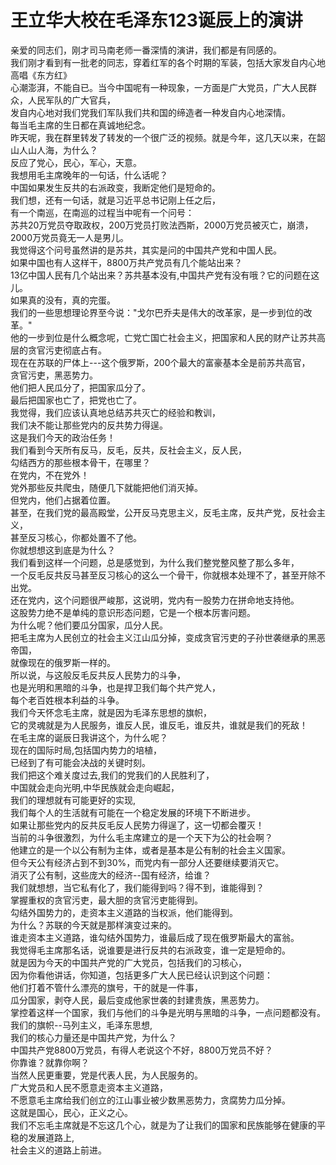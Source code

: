 # 王立华大校在毛泽东123诞辰上的演讲

亲爱的同志们，刚才司马南老师一番深情的演讲，我们都是有同感的。  
我们刚才看到有一批老的同志，穿着红军的各个时期的军装，包括大家发自内心地高唱《东方红》  
心潮澎湃，不能自已。当今中国呢有一种现象，一方面是广大党员，广大人民群众，人民军队的广大官兵，  
发自内心地对我们党我们军队我们共和国的缔造者一种发自内心地深情。  
每当毛主席的生日都在真诚地纪念。  
昨天呢，我在群里转发了转发的一个很广泛的视频。就是今年，这几天以来，在韶山人山人海，为什么？  
反应了党心，民心，军心，天意。  
我想用毛主席晚年的一句话，什么话呢？  
中国如果发生反共的右派政变，我断定他们是短命的。  
我们想，还有一句话，就是习近平总书记刚上任之后，  
有一个南巡，在南巡的过程当中呢有一个问号：  
苏共20万党员夺取政权，200万党员打败法西斯，2000万党员被灭亡，崩溃，  
2000万党员竟无一人是男儿。  
我觉得这个问号虽然讲的是苏共，其实是问的中国共产党和中国人民。  
如果中国也有人这样干，8800万共产党员有几个能站出来？  
13亿中国人民有几个站出来？苏共基本没有,中国共产党有没有哦？它的问题在这儿。  
如果真的没有，真的完蛋。  
我们的一些思想理论界至今说："戈尔巴乔夫是伟大的改革家，是一步到位的改革。"  
他的一步到位是什么概念呢，亡党亡国亡社会主义，把国家和人民的财产让苏共高层的贪官污吏彻底占有。  
现在在苏联的尸体上---这个俄罗斯，200个最大的富豪基本全是前苏共高官，  
贪官污吏，黑恶势力。  
他们把人民瓜分了，把国家瓜分了。  
最后把国家也亡了，把党也亡了。  
我觉得，我们应该认真地总结苏共灭亡的经验和教训，  
我们决不能让那些党内的反共势力得逞。  
这是我们今天的政治任务！  
我们看到今天所有反马，反毛，反共，反社会主义，反人民，  
勾结西方的那些根本骨干，在哪里？  
在党内，不在党外！  
党外那些反共爬虫，随便几下就能把他们消灭掉。  
但党内，他们占据着位置。  
甚至，在我们党的最高殿堂，公开反马克思主义，反毛主席，反共产党，反社会主义，  
甚至反习核心，你都处置不了他。  
你就想想这到底是为什么？  
我们看到这样一个问题，总是感觉到，为什么我们整党整风整了那么多年，  
一个反毛反共反马甚至反习核心的这么一个骨干，你就根本处理不了，甚至开除不出党。  
还在党内，这个问题很严峻那，这说明，党内有一股势力在拼命地支持他。  
这股势力绝不是单纯的意识形态问题，它是一个根本厉害问题。  
为什么呢？他们要瓜分国家，瓜分人民。  
把毛主席为人民创立的社会主义江山瓜分掉，变成贪官污吏的子孙世袭继承的黑恶帝国，  
就像现在的俄罗斯一样的。  
所以说，与这般反毛反共反人民势力的斗争，  
也是光明和黑暗的斗争，也是捍卫我们每个共产党人，  
每个老百姓根本利益的斗争。  
我们今天怀念毛主席，就是因为毛泽东思想的旗帜，  
它的灵魂就是为人民服务，谁反人民，谁反毛，谁反共，谁就是我们的死敌！  
在毛主席的诞辰日我讲这个，为什么呢？  
现在的国际时局,包括国内势力的培植，  
已经到了有可能会决战的关键时刻。  
我们把这个难关度过去,我们的党我们的人民胜利了，  
中国就会走向光明,中华民族就会走向崛起，  
我们的理想就有可能更好的实现,  
我们每个人的生活就有可能在一个稳定发展的环境下不断进步。  
如果让那些党内的反共反毛反人民势力得逞了，这一切都会覆灭！  
当前的斗争很激烈，为什么毛主席建立的是一个天下为公的社会啊？  
他建立的是一个以公有制为主体，或者是基本是公有制的社会主义国家。  
但今天公有经济占到不到30%，而党内有一部分人还要继续要消灭它。  
消灭了公有制，这些庞大的经济--国有经济，给谁？  
我们就想想，当它私有化了，我们能得到吗？得不到，谁能得到？  
掌握重权的贪官污吏，最大胆的贪官污吏能得到。  
勾结外国势力的，走资本主义道路的当权派，他们能得到。  
为什么？苏联的今天就是那样演变过来的。  
谁走资本主义道路，谁勾结外国势力，谁最后成了现在俄罗斯最大的富翁。  
我觉得毛主席那名话，说谁要是进行反共的右派政变，谁一定是短命的。  
就是因为今天的中国共产党的广大党员，包括我们的习核心，  
因为你看他讲话，你知道，包括更多广大人民已经认识到这个问题：  
他们打着不管什么漂亮的旗号，干的就是一件事，  
瓜分国家，剥夺人民，最后变成他家世袭的封建贵族，黑恶势力。  
掌控着这样一个国家，我们与他们的斗争是光明与黑暗的斗争，一点问题都没有。  
我们的旗帜--马列主义，毛泽东思想,  
我们的核心力量还是中国共产党，为什么？  
中国共产党8800万党员，有得人老说这个不好，8800万党员不好？  
你靠谁？就靠你啊？  
当然人民更重要，党是代表人民，为人民服务的。  
广大党员和人民不愿意走资本主义道路，  
不愿意毛主席给我们创立的江山事业被少数黑恶势力，贪腐势力瓜分掉。  
这就是国心，民心，正义之心。  
我们不忘毛主席就是不忘这几个心，就是为了让我们的国家和民族能够在健康的平稳的发展道路上,  
社会主义的道路上前进。  

